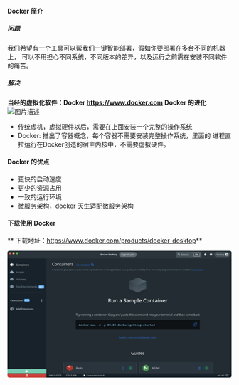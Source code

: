 #### Docker 简介

##### 问题

我们希望有一个工具可以帮我们一键智能部署，假如你要部署在多台不同的机器上，
可以不用担心不同系统，不同版本的差异，以及运行之前需在安装不同软件的痛苦。

##### 解决

**当经的虚拟化软件：Docker https://www.docker.com**
**Docker 的进化**
![图片描述](https://img.mukewang.com/wiki/61de36f60975e07610240500.jpg)

* 传统虚机，虚拟硬件以后，需要在上面安装一个完整的操作系统
* Docker: 推出了容器概念，每个容器不需要安装完整操作系统，里面的
  进程直拉运行在Docker创造的宿主内核中，不需要虚拟硬件。

#### Docker 的优点

* 更快的启动速度
* 更少的资源占用
* 一致的运行环境
* 微服务架构，docker 天生适配微服务架构

#### 下载使用 Docker

** 下载地址：https://www.docker.com/products/docker-desktop**

![1669200387308](image/3-1Docker简介以及安装/1669200387308.png)

